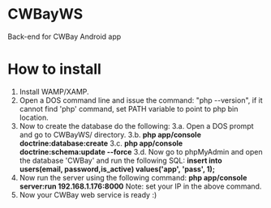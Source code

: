 # CWBayWS
Back-end for CWBay Android app

# How to install
1. Install WAMP/XAMP.
2. Open a DOS command line and issue the command: "php --version", if it cannot find 'php' command, set PATH variable to point to php bin location.
3. Now to create the database do the following:
    3.a. Open a DOS prompt and go to CWBayWS/ directory.
    3.b. **php app/console doctrine:database:create**
    3.c. **php app/console doctrine:schema:update --force**
    3.d. Now go to phpMyAdmin and open the database 'CWBay' and run the following SQL:
            **insert into users(email, password,is_active) values('app', 'pass', 1);**
4. Now run the server using the following command:
            **php app/console server:run 192.168.1.176:8000**
   Note: set your IP in the above command.
5. Now your CWBay web service is ready :)

